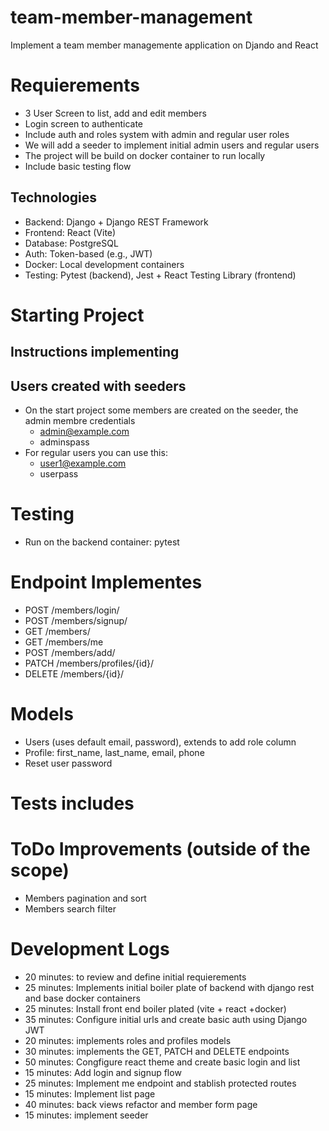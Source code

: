 # team-member-management
Implement a team member managemente application on Djando and React


# Requierements
- 3 User Screen to list, add and edit members
- Login screen to authenticate
- Include auth and roles system with admin and regular user roles
- We will add a seeder to implement initial admin users and regular users
- The project will be build on docker container to run locally
- Include basic testing flow

## Technologies

- Backend: Django + Django REST Framework
- Frontend: React (Vite)
- Database: PostgreSQL
- Auth: Token-based (e.g., JWT)
- Docker: Local development containers
- Testing: Pytest (backend), Jest + React Testing Library (frontend)

# Starting Project

## Instructions implementing

## Users created with seeders
- On the start project some members are created on the seeder, the admin membre credentials
    - admin@example.com
    - adminspass
- For regular users you can use this:
    - user1@example.com
    - userpass

# Testing
- Run on the backend container: pytest


# Endpoint Implementes
- POST /members/login/
- POST /members/signup/
- GET /members/
- GET /members/me
- POST /members/add/
- PATCH /members/profiles/{id}/
- DELETE /members/{id}/

# Models
- Users (uses default email, password), extends to add role column
- Profile: first_name, last_name, email, phone
- Reset user password

# Tests includes

# ToDo Improvements (outside of the scope)
- Members pagination and sort
- Members search filter

# Development Logs
- 20 minutes: to review and define initial requierements
- 25 minutes: Implements initial boiler plate of backend with django rest and base docker containers 
- 25 minutes: Install front end boiler plated (vite + react +docker)
- 35 minutes: Configure initial urls and create basic auth using Django JWT
- 20 minutes: implements roles and profiles models
- 30 minutes: implements the GET, PATCH and DELETE endpoints
- 50 minutes: Congfigure react theme and create basic login and list
- 15 minutes: Add login and signup flow
- 25 minutes: Implement me endpoint and stablish protected routes
- 15 minutes: Implement list page
- 40 minutes: back views refactor and member form page
- 15 minutes: implement seeder
